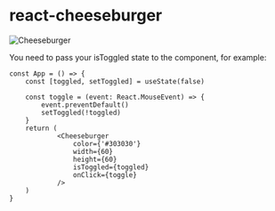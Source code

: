 # react-cheeseburger
![Cheeseburger](https://media3.giphy.com/media/aG7cjLonel6I1oZJUn/giphy.gif?cid=790b7611630a748adab8f99498bb806ce1f9ad9b6691a525&rid=giphy.gif&ct=g)

You need to pass your isToggled state to the component, for example:

    const App = () => {
        const [toggled, setToggled] = useState(false)

        const toggle = (event: React.MouseEvent) => {
            event.preventDefault()
            setToggled(!toggled)
        }
        return (
                <Cheeseburger
                    color={'#303030'}
                    width={60}
                    height={60}
                    isToggled={toggled}
                    onClick={toggle}
                />
        )
    }
